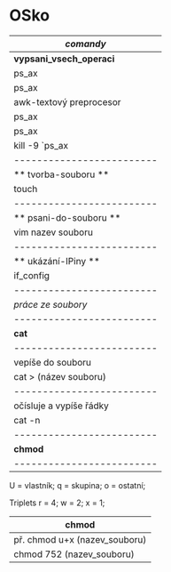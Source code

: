 # OSko
|       *comandy*         |
|-------------------------|
|**vypsani_vsech_operaci**|
|          ps_ax          |
|    ps_ax | grep bash    |
| awk-textový preprocesor |
|ps_ax|grep bash|'{print$0;}'|
|ps_ax|grep -m l bash|'{print$0;}' - vyhledá PID bashe|
|kill -9 `ps_ax|grep -m l bash|'{print$0;}'`|
|-------------------------|
|**    tvorba-souboru   **|
|           touch         |
|-------------------------|
|**   psani-do-souboru  **|
|     vim nazev souboru   |
|-------------------------|
|**    ukázání-IPiny    **|
|        if_config        |
|-------------------------|
|    *práce ze soubory*   |
|-------------------------|
|        **cat**          |
|-------------------------|
|     vepíše do souboru   |
|  cat > (název souboru)  |
|-------------------------|
| očísluje a vypíše řádky |
|         cat -n          |
|-------------------------|
|        **chmod**        |
|-------------------------|

U = vlastník;
q = skupina;
o = ostatní;

Triplets
r = 4;
w = 2;
x = 1;

|         chmod                 |
|-------------------------------|
|  př. chmod u+x (nazev_souboru)|
|  chmod 752 (nazev_souboru)    |

